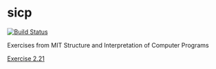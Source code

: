 sicp
====
[![Build Status](https://travis-ci.org/philippegabriel/sicp.png)](https://travis-ci.org/philippegabriel/sicp)

Exercises from MIT Structure and Interpretation  of Computer Programs

[Exercise 2.21](file:///home/phil/books/CompSci/sicp/book-Z-H-15.html#%_thm_2.21)
